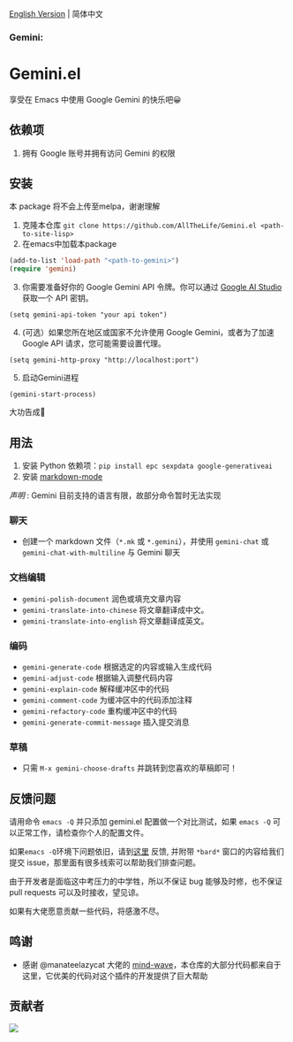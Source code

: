 [English Version](./README.md) | 简体中文

### Gemini:
# Gemini.el
享受在 Emacs 中使用 Google Gemini 的快乐吧😀

## 依赖项
1. 拥有 Google 账号并拥有访问 Gemini 的权限

## 安装

本 package 将不会上传至melpa，谢谢理解

1. 克隆本仓库 `git clone https://github.com/AllTheLife/Gemini.el <path-to-site-lisp>`
2. 在emacs中加载本package
``` lisp
(add-to-list 'load-path "<path-to-gemini>")
(require 'gemini)
```
3. 你需要准备好你的 Google Gemini API 令牌。你可以通过 [Google AI Studio](https://makersuite.google.com/app/apikey) 获取一个 API 密钥。
```
(setq gemini-api-token "your api token")
```
4. (可选）如果您所在地区或国家不允许使用 Google Gemini，或者为了加速 Google API 请求，您可能需要设置代理。
```
(setq gemini-http-proxy "http://localhost:port")
```
5. 启动Gemini进程
```
(gemini-start-process)
```

大功告成🎉

## 用法

1. 安装 Python 依赖项：`pip install epc sexpdata google-generativeai`
2. 安装 [markdown-mode](https://github.com/jrblevin/markdown-mode)

*声明* : Gemini 目前支持的语言有限，故部分命令暂时无法实现

### 聊天
- 创建一个 markdown 文件（`*.mk` 或 `*.gemini`），并使用 `gemini-chat` 或 `gemini-chat-with-multiline` 与 Gemini 聊天

### 文档编辑
- `gemini-polish-document` 润色或填充文章内容
- `gemini-translate-into-chinese` 将文章翻译成中文。
- `gemini-translate-into-english` 将文章翻译成英文。

### 编码
- `gemini-generate-code` 根据选定的内容或输入生成代码
- `gemini-adjust-code` 根据输入调整代码内容
- `gemini-explain-code` 解释缓冲区中的代码
- `gemini-comment-code` 为缓冲区中的代码添加注释
- `gemini-refactory-code` 重构缓冲区中的代码
- `gemini-generate-commit-message` 插入提交消息

### 草稿
- 只需 `M-x gemini-choose-drafts` 并跳转到您喜欢的草稿即可！

## 反馈问题
请用命令 `emacs -Q` 并只添加 gemini.el 配置做一个对比测试，如果 `emacs -Q` 可以正常工作，请检查你个人的配置文件。

如果`emacs -Q`环境下问题依旧，请到[这里](https://github.com/AllTheLife/Gemini.el/issues/new) 反馈, 并附带 `*bard*` 窗口的内容给我们提交 issue，那里面有很多线索可以帮助我们排查问题。

由于开发者是面临这中考压力的中学牲，所以不保证 bug 能够及时修，也不保证 pull requests 可以及时接收，望见谅。

如果有大佬愿意贡献一些代码，将感激不尽。

## 鸣谢
- 感谢 @manateelazycat 大佬的 [mind-wave](https://github.com/manateelazycat/mind-wave)，本仓库的大部分代码都来自于这里，它优美的代码对这个插件的开发提供了巨大帮助

## 贡献者

<a href = "https://github.com/AllTheLife/Gemini.el/graphs/contributors">
  <img src = "https://contrib.rocks/image?repo=AllTheLife/Gemini.el"/>
</a>
